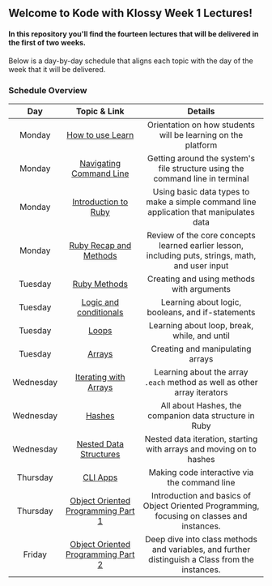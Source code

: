 ## Welcome to Kode with Klossy Week 1 Lectures!

#### In this repository you'll find the fourteen lectures that will be delivered in the first of two weeks.

Below is a day-by-day schedule that aligns each topic with the day of the week that it will be delivered.



### Schedule Overview

|    Day    |                         Topic & Link                         |                           Details                            |
| :-------: | :----------------------------------------------------------: | :----------------------------------------------------------: |
|  Monday   | [How to use Learn](https://github.com/learn-co-curriculum/kwk-level-1-week-1-lectures/blob/week-1-external-construction/001_using_learn.md) | Orientation on how students will be learning on the platform |
|  Monday   | [Navigating Command Line](https://github.com/learn-co-curriculum/kwk-level-1-week-1-lectures/blob/week-1-external-construction/002_intro_to_command_line.md) | Getting around the system's file structure using the command line in terminal |
|  Monday   | [Introduction to Ruby](https://github.com/learn-co-curriculum/kwk-level-1-week-1-lectures/blob/week-1-external-construction/003_intro_to_ruby.md) | Using basic data types to make a simple command line application that manipulates data |
|  Monday   | [Ruby Recap and Methods](https://github.com/learn-co-curriculum/kwk-level-1-week-1-lectures/blob/week-1-external-construction/004_ruby_2_recap_and_methods.md) | Review of the core concepts learned earlier lesson, including puts, strings, math, and user input |
|  Tuesday  | [Ruby Methods](https://github.com/learn-co-curriculum/kwk-level-1-week-1-lectures/blob/week-1-external-construction/005_ruby_methods.md) |          Creating and using methods with arguments           |
|  Tuesday  | [Logic and conditionals](https://github.com/learn-co-curriculum/kwk-level-1-week-1-lectures/blob/week-1-external-construction/006_logic_and_conditionals.md) |      Learning about logic, booleans, and if-statements       |
|  Tuesday  | [Loops](https://github.com/learn-co-curriculum/kwk-level-1-week-1-lectures/blob/week-1-external-construction/007_loops.md) |         Learning about loop, break, while, and until         |
|  Tuesday  | [Arrays](https://github.com/learn-co-curriculum/kwk-level-1-week-1-lectures/blob/week-1-external-construction/008_arrays.md) |               Creating and manipulating arrays               |
| Wednesday | [Iterating with Arrays](https://github.com/learn-co-curriculum/kwk-level-1-week-1-lectures/blob/week-1-external-construction/009_iteration_with_arrays.md) | Learning about the array `.each` method as well as other  array iterators |
| Wednesday | [Hashes](https://github.com/learn-co-curriculum/kwk-level-1-week-1-lectures/blob/week-1-external-construction/010_hashes.md) |    All about Hashes, the companion data structure in Ruby    |
| Wednesday | [Nested Data Structures](https://github.com/learn-co-curriculum/kwk-level-1-week-1-lectures/blob/week-1-external-construction/011_nested_data_and_iteration.md) | Nested data iteration, starting with arrays and moving on to hashes |
| Thursday  | [CLI Apps](https://github.com/learn-co-curriculum/kwk-level-1-week-1-lectures/blob/week-1-external-construction/012_cli_apps.md) |         Making code interactive via the command line         |
| Thursday  | [Object Oriented Programming Part 1](https://github.com/learn-co-curriculum/kwk-level-1-week-1-lectures/blob/week-1-external-construction/013_object_orientation_1.md) | Introduction and basics of Object Oriented Programming, focusing on classes and instances. |
|  Friday   | [Object Oriented Programming Part 2](https://github.com/learn-co-curriculum/kwk-level-1-week-1-lectures/blob/week-1-external-construction/014_object_orientation_2.md) | Deep dive into class methods and variables, and further distinguish a Class from the instances. |
